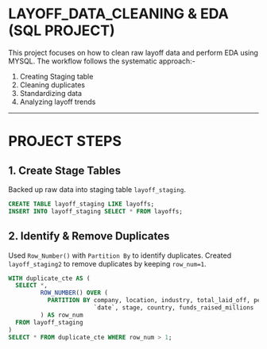 # LAYOFF_DATA_CLEANING & EDA (SQL PROJECT)
This project focuses on how to clean raw layoff data and perform EDA using MYSQL.
The workflow follows the systematic approach:-
1. Creating Staging table
2. Cleaning duplicates
3. Standardizing data
4. Analyzing layoff trends
---

# PROJECT STEPS
## 1. Create Stage Tables
Backed up raw data into staging table `layoff_staging`.
```SQL
CREATE TABLE layoff_staging LIKE layoffs;
INSERT INTO layoff_staging SELECT * FROM layoffs;
```
 ## 2. Identify & Remove Duplicates
 Used `Row_Number()` with `Partition By` to identify duplicates.
 Created `layoff_staging2` to remove duplicates by keeping `row_num=1`.
```SQL
WITH duplicate_cte AS (
  SELECT *, 
         ROW_NUMBER() OVER (
           PARTITION BY company, location, industry, total_laid_off, percentage_laid_off, 
                        `date`, stage, country, funds_raised_millions
         ) AS row_num
  FROM layoff_staging
)
SELECT * FROM duplicate_cte WHERE row_num > 1;
```

